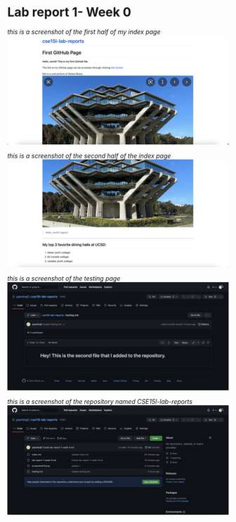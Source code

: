 # Lab report 1- Week 0

*this is a screenshot of the first half of my index page* ![index page pt 1](firstpage.png)

*this is a screenshot of the second half of the index page* ![index page pt 2](firstpagept2.png)

*this is a screenshot of the testing page* ![testing page](testingpage.png)

*this is a screenshot of the repository named CSE15l-lab-reports* ![repository](repospage.png)